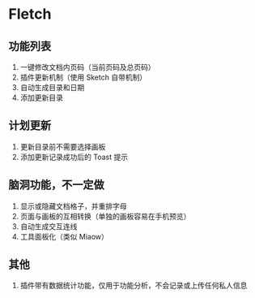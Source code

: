 # Fletch


## 功能列表
1. 一键修改文档内页码（当前页码及总页码）
2. 插件更新机制（使用 Sketch 自带机制）
3. 自动生成目录和日期
4. 添加更新目录

## 计划更新
1. 更新目录前不需要选择画板
2. 添加更新记录成功后的 Toast 提示

## 脑洞功能，不一定做
1. 显示或隐藏文档格子，并重排字母
2. 页面与画板的互相转换（单独的画板容易在手机预览）
3. 自动生成交互连线
4. 工具面板化（类似 Miaow）

## 其他
1. 插件带有数据统计功能，仅用于功能分析，不会记录或上传任何私人信息

